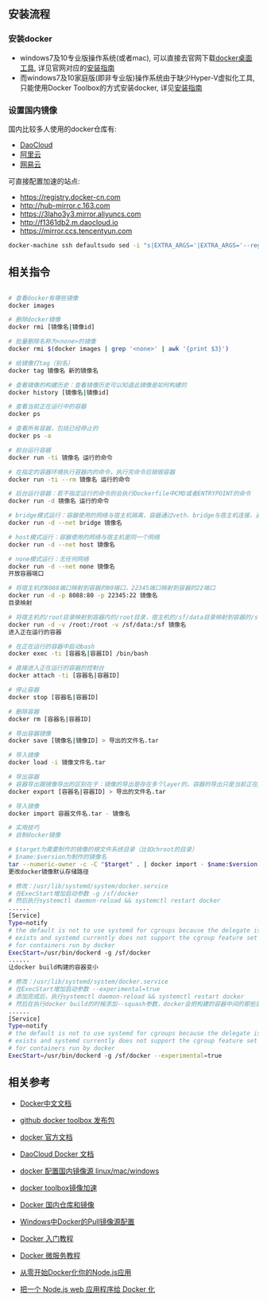 
## 安装流程

### 安装docker

- windows7及10专业版操作系统(或者mac), 可以直接去官网下载[docker桌面工具](https://hub.docker.com/editions/community/docker-ce-desktop-windows/), 详见官网对应的[安装指南](https://docs.docker.com/docker-for-windows/install/)
- 而windows7及10家庭版(即非专业版)操作系统由于缺少Hyper-V虚拟化工具, 只能使用Docker Toolbox的方式安装docker, 详见[安装指南](https://docs.docker.com/toolbox/toolbox_install_windows/)

### 设置国内镜像

国内比较多人使用的docker仓库有:

- [DaoCloud](https://hub.daocloud.io/)
- [阿里云](https://promotion.aliyun.com/)
- [网易云](https://id.163yun.com/)

可直接配置加速的站点:

- https://registry.docker-cn.com
- http://hub-mirror.c.163.com
- https://3laho3y3.mirror.aliyuncs.com
- http://f1361db2.m.daocloud.io
- https://mirror.ccs.tencentyun.com

```bash
docker-machine ssh defaultsudo sed -i "s|EXTRA_ARGS='|EXTRA_ARGS='--registry-mirror=加速地址 |g" /var/lib/boot2docker/profileexitdocker-machine restart default
```

## 相关指令

```bash

# 查看docker有哪些镜像
docker images

# 删除docker镜像
docker rmi [镜像名|镜像id]

# 批量删除名称为<none>的镜像
docker rmi $(docker images | grep '<none>' | awk '{print $3}')

# 给镜像打tag（别名）
docker tag 镜像名 新的镜像名

# 查看镜像的构建历史：查看镜像历史可以知道此镜像是如何构建的
docker history [镜像名|镜像id]

# 查看当前正在运行中的容器
docker ps

# 查看所有容器，包括已经停止的
docker ps -a

# 前台运行容器
docker run -ti 镜像名 运行的命令

# 在指定的容器环境执行容器内的命令，执行完命令后销毁容器
docker run -ti --rm 镜像名 运行的命令

# 后台运行容器：若不指定运行的命令则会执行Dockerfile中CMD或者ENTRYPOINT的命令
docker run -d 镜像名 运行的命令

# bridge模式运行：容器使用的网络与宿主机隔离，容器通过veth、bridge与宿主机连接，通过iptables做端口映射，默认的的模式
docker run -d --net bridge 镜像名

# host模式运行：容器使用的网络与宿主机是同一个网络
docker run -d --net host 镜像名

# none模式运行：无任何网络
docker run -d --net none 镜像名
开放容器端口

# 将宿主机的8088端口映射到容器的80端口，22345端口映射到容器的22端口
docker run -d -p 8088:80 -p 22345:22 镜像名
目录映射

# 将宿主机的/root目录映射到容器内的/root目录，宿主机的/sf/data目录映射到容器的/sf目录
docker run -d -v /root:/root -v /sf/data:/sf 镜像名
进入正在运行的容器

# 在正在运行的容器中启动bash
docker exec -ti [容器名|容器ID] /bin/bash

# 直接进入正在运行的容器的控制台
docker attach -ti [容器名|容器ID]

# 停止容器
docker stop [容器名|容器ID]

# 删除容器
docker rm [容器名|容器ID]

# 导出容器镜像
docker save [镜像名|镜像ID] > 导出的文件名.tar

# 导入镜像
docker load -i 镜像文件名.tar

# 导出容器
# 容器导出跟镜像导出的区别在于：镜像的导出是存在多个layer的，容器的导出只是当前正在运行的容器的那个layer
docker export [容器名|容器ID] > 导出的文件名.tar

# 导入镜像
docker import 容器文件名.tar - 镜像名

# 实用技巧
# 自制docker镜像

# $target为需要制作的镜像的根文件系统目录（比如chroot的目录）
# $name:$version为制作的镜像名
tar --numeric-owner -c -C "$target" . | docker import - $name:$version
更改docker镜像默认存储路径

# 修改：/usr/lib/systemd/system/docker.service
# 在ExecStart增加启动参数 -g /sf/docker
# 然后执行systemctl daemon-reload && systemctl restart docker
......
[Service]
Type=notify
# the default is not to use systemd for cgroups because the delegate issues still
# exists and systemd currently does not support the cgroup feature set required
# for containers run by docker
ExecStart=/usr/bin/dockerd -g /sf/docker
......
让docker build构建的容器变小

# 修改：/usr/lib/systemd/system/docker.service
# 在ExecStart增加启动参数 --experimental=true
# 添加完成后，执行systemctl daemon-reload && systemctl restart docker
# 然后在执行docker build的时候添加--squash参数，docker会把构建的容器中间的那些层去掉，剩下最后一层
......
[Service]
Type=notify
# the default is not to use systemd for cgroups because the delegate issues still
# exists and systemd currently does not support the cgroup feature set required
# for containers run by docker
ExecStart=/usr/bin/dockerd -g /sf/docker --experimental=true
```

## 相关参考

- [Docker中文文档](http://www.dockerinfo.net/document)
- [github docker toolbox 发布包](https://github.com/docker/toolbox/releases)
- [docker 官方文档](https://docs.docker.com/)
- [DaoCloud Docker 文档](http://guide.daocloud.io/dcs/daocloud-services-9152632.html)
- [docker 配置国内镜像源 linux/mac/windows](https://www.jianshu.com/p/9fce6e583669)
- [docker toolbox镜像加速](https://blog.csdn.net/tjsahwj/article/details/88181779)
- [Docker 国内仓库和镜像](https://www.cnblogs.com/wushuaishuai/p/9984228.html#_label0)
- [Windows中Docker的Pull镜像源配置](http://code.sike.wang/code/show-6213.html)

- [Docker 入门教程](http://www.ruanyifeng.com/blog/2018/02/docker-tutorial.html)
- [Docker 微服务教程](http://www.ruanyifeng.com/blog/2018/02/docker-wordpress-tutorial.html)

- [从零开始Docker化你的Node.js应用](https://juejin.im/post/5b2cb6986fb9a00e3a5aa279)
- [把一个 Node.js web 应用程序给 Docker 化](https://nodejs.org/zh-cn/docs/guides/nodejs-docker-webapp/)